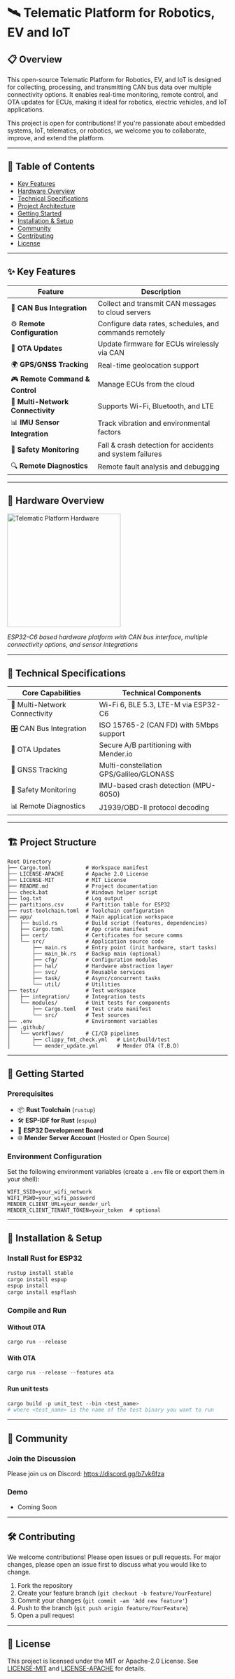 # 🛰️ Telematic Platform for Robotics, EV and IoT

## 📋 Overview

This open-source Telematic Platform for Robotics, EV, and IoT is designed for collecting, processing, and transmitting CAN bus data over multiple connectivity options. It enables real-time monitoring, remote control, and OTA updates for ECUs, making it ideal for robotics, electric vehicles, and IoT applications.

This project is open for contributions! If you're passionate about embedded systems, IoT, telematics, or robotics, we welcome you to collaborate, improve, and extend the platform.

---

## 📑 Table of Contents

- [Key Features](#-key-features)
- [Hardware Overview](#-hardware-overview)
- [Technical Specifications](#-technical-specifications)
- [Project Architecture](#-project-architecture)
- [Getting Started](#-getting-started)
- [Installation & Setup](#-installation--setup)
- [Community](#-community)
- [Contributing](#-contributing)
- [License](#-license)

---

## ✨ Key Features

| Feature                           | Description                                              |
| --------------------------------- | -------------------------------------------------------- |
| 🔄 **CAN Bus Integration**        | Collect and transmit CAN messages to cloud servers       |
| ⚙️ **Remote Configuration**       | Configure data rates, schedules, and commands remotely   |
| 📡 **OTA Updates**                | Update firmware for ECUs wirelessly via CAN              |
| 🌍 **GPS/GNSS Tracking**          | Real-time geolocation support                            |
| 🎮 **Remote Command & Control**   | Manage ECUs from the cloud                               |
| 📶 **Multi-Network Connectivity** | Supports Wi-Fi, Bluetooth, and LTE                       |
| 📊 **IMU Sensor Integration**     | Track vibration and environmental factors                |
| 🚨 **Safety Monitoring**          | Fall & crash detection for accidents and system failures |
| 🔍 **Remote Diagnostics**         | Remote fault analysis and debugging                      |

---

## 📸 Hardware Overview

<img width="259" alt="Telematic Platform Hardware" src="https://github.com/user-attachments/assets/8cb6f342-93dc-4081-9f0b-baa21884126f" />

_ESP32-C6 based hardware platform with CAN bus interface, multiple connectivity options, and sensor integrations_

---

## 🔧 Technical Specifications

| **Core Capabilities**         | **Technical Components**                |
| ----------------------------- | --------------------------------------- |
| 📡 Multi-Network Connectivity | Wi-Fi 6, BLE 5.3, LTE-M via ESP32-C6    |
| 🎛️ CAN Bus Integration        | ISO 15765-2 (CAN FD) with 5Mbps support |
| 🔄 OTA Updates                | Secure A/B partitioning with Mender.io  |
| 📍 GNSS Tracking              | Multi-constellation GPS/Galileo/GLONASS |
| 🚨 Safety Monitoring          | IMU-based crash detection (MPU-6050)    |
| 📊 Remote Diagnostics         | J1939/OBD-II protocol decoding          |

---

## 🏗️ Project Structure

```text
Root Directory
├── Cargo.toml           # Workspace manifest
├── LICENSE-APACHE       # Apache 2.0 License
├── LICENSE-MIT          # MIT License
├── README.md            # Project documentation
├── check.bat            # Windows helper script
├── log.txt              # Log output
├── partitions.csv       # Partition table for ESP32
├── rust-toolchain.toml  # Toolchain configuration
├── app/                 # Main application workspace
│   ├── build.rs         # Build script (features, dependencies)
│   ├── Cargo.toml       # App crate manifest
│   ├── cert/            # Certificates for secure comms
│   └── src/             # Application source code
│       ├── main.rs      # Entry point (init hardware, start tasks)
│       ├── main_bk.rs   # Backup main (optional)
│       ├── cfg/         # Configuration modules
│       ├── hal/         # Hardware abstraction layer
│       ├── svc/         # Reusable services
│       ├── task/        # Async/concurrent tasks
│       └── util/        # Utilities
├── tests/               # Test workspace
│   ├── integration/     # Integration tests
│   └── modules/         # Unit tests for components
│       ├── Cargo.toml   # Test crate manifest
│       └── src/         # Test sources
├── .env                 # Environment variables
├── .github/
│   └── workflows/       # CI/CD pipelines
│       ├── clippy_fmt_check.yml   # Lint/build/test
│       └── mender_update.yml      # Mender OTA (T.B.D)
```

---

## 🚀 Getting Started

### Prerequisites

- 📦 **Rust Toolchain** (`rustup`)
- 🛠 **ESP-IDF for Rust** (`espup`)
- 🔌 **ESP32 Development Board**
- 🌐 **Mender Server Account** (Hosted or Open Source)

### Environment Configuration

Set the following environment variables (create a `.env` file or export them in your shell):

```shell
WIFI_SSID=your_wifi_network
WIFI_PSWD=your_wifi_password
MENDER_CLIENT_URL=your_mender_url
MENDER_CLIENT_TENANT_TOKEN=your_token  # optional
```

---

## 🔨 Installation & Setup

### Install Rust for ESP32

```powershell
rustup install stable
cargo install espup
espup install
cargo install espflash
```

### Compile and Run

#### Without OTA

```powershell
cargo run --release
```

#### With OTA

```powershell
cargo run --release --features ota
```

#### Run unit tests

```powershell
cargo build -p unit_test --bin <test_name>
# where <test_name> is the name of the test binary you want to run
```

---

## 🤝 Community

### Join the Discussion

Please join us on Discord: https://discord.gg/b7vk6fza

### Demo

- Coming Soon

---

## 🛠️ Contributing

We welcome contributions! Please open issues or pull requests. For major changes, please open an issue first to discuss what you would like to change.

1. Fork the repository
2. Create your feature branch (`git checkout -b feature/YourFeature`)
3. Commit your changes (`git commit -am 'Add new feature'`)
4. Push to the branch (`git push origin feature/YourFeature`)
5. Open a pull request

---

## 📄 License

This project is licensed under the MIT or Apache-2.0 License. See [LICENSE-MIT](LICENSE-MIT) and [LICENSE-APACHE](LICENSE-APACHE) for details.
